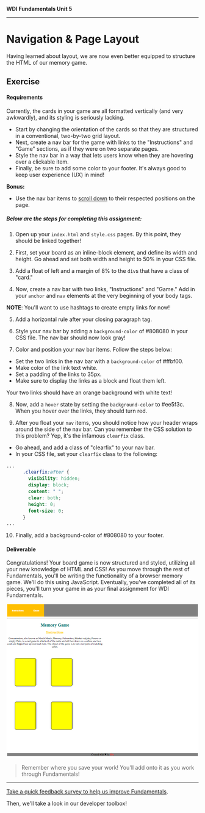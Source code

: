 **WDI Fundamentals Unit 5**

---

# Navigation & Page Layout

Having learned about layout, we are now even better equipped to structure the HTML of our memory game.

## Exercise

#### Requirements

Currently, the cards in your game are all formatted vertically (and very awkwardly), and its styling is seriously lacking.
* Start by changing the orientation of the cards so that they are structured in a conventional, two-by-two grid layout.
* Next, create a nav bar for the game with links to the "Instructions" and "Game" sections, as if they were on two separate pages.
* Style the nav bar in a way that lets users know when they are hovering over a clickable item.
* Finally, be sure to add some color to your footer. It's always good to keep user experience (UX) in mind!

**Bonus:**

* Use the nav bar items to [scroll down](https://developer.mozilla.org/en-US/docs/Web/HTML/Element/a) to their respected positions on the page.

##### Below are the steps for completing this assignment:

1) Open up your `index.html` and `style.css` pages. By this point, they should be linked together!

2) First, set your board as an inline-block element, and define its width and height. Go ahead and set both width and height to 50% in your CSS file.

3) Add a float of left and a margin of 8% to the `div`s that have a class of "card."

4) Now, create a nav bar with two links, "Instructions" and "Game." Add in your `anchor` and `nav` elements at the very beginning of your body tags.

**NOTE**: You'll want to use hashtags to create empty links for now!

5) Add a horizontal rule after your closing paragraph tag.

6) Style your nav bar by adding a `background-color` of #808080 in your CSS file. The nav bar should now look gray!

7) Color and position your nav bar items. Follow the steps below:

* Set the two links in the nav bar with a `background-color` of #ffbf00.
* Make color of the link text white.
* Set a padding of the links to 35px.
* Make sure to display the links as a block and float them left.

Your two links should have an orange background with white text!

8) Now, add a `hover` state by setting the `background-color` to #ee5f3c. When you hover over the links, they should turn red. 

9) After you float your `nav` items, you should notice how your header wraps around the side of the nav bar. Can you remember the CSS solution to this problem? Yep, it's the infamous `clearfix` class.

* Go ahead, and add a class of "clearfix" to your nav bar.
* In your CSS file, set your `clearfix` class to the following:

```css
...
      .clearfix:after {
        visibility: hidden;
        display: block;
        content: " ";
        clear: both;
        height: 0;
        font-size: 0;
      }
...
```

10) Finally, add a background-color of #808080 to your footer.


#### Deliverable

Congratulations! Your board game is now structured and styled, utilizing all your new knowledge of HTML and CSS! As you move through the rest of Fundamentals, you'll be writing the functionality of a browser memory game. We'll do this using JavaScript. Eventually, you've completed all of its pieces, you'll turn your game in as your final assignment for WDI Fundamentals.

![](../assets/elkwebdesign/memorygame6.png)

> Remember where you save your work! You'll add onto it as you work through Fundamentals!

---

[Take a quick feedback survey to help us improve Fundamentals](feedback.md).

Then, we'll take a look in our developer toolbox!
